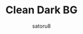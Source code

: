 ---
title: Clean Dark BG
author: satoru8
description_markdown: >-
  Simple & clean dark theme. Basic enhancements. User settings for variety.
github: https://github.com/satoru8/
download: https://github.com/satoru8/CleanDark/blob/master/CleanDarkBG.theme.css
demo: https://cdn.rawgit.com/satoru8/CleanDark/master/CleanDarkBG.theme.css
support: http://discord.gg/fjvwb95
style: dark
tags:
images:
  - name: Clean Dark BG Preview
    image: https://i.imgur.com/DKjR3vx.png
layout: product
ghcommentid: 10
---